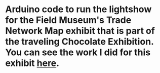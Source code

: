 # Arduino code to run the lightshow for the Field Museum's Trade Network Map exhibit that is part of the traveling Chocolate Exhibition. You can see the work I did for this exhibit [here](http://johnkinstler.com/section/365432_LED_Light_Show.html).